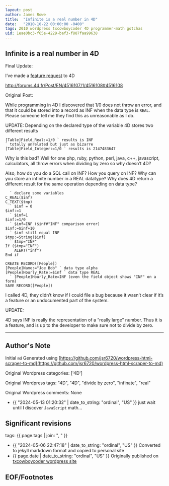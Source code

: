 ```yaml
---
layout: post
author: James Rowe
title:  "Infinite is a real number in 4D"
date:   "2010-10-22 00:00:00 -0400"
tags: 2010 wordpress txcowboycoder 4D programmer-math gotchas
uid: 1eae0bc3-f65e-4229-baf3-f887faa99638
---
```



## Infinite is a real number in 4D


Final Update:


I’ve made a [feature request](http://forums.4d.fr/Post/EN/4516107/1/4516108#4516108) to 4D  

<http://forums.4d.fr/Post/EN/4516107/1/4516108#4516108>


Original Post:


While programming in 4D I discovered that 1/0 does not throw an error, and that it could be stored into a record as INF when the data type is `REAL`. Please someone tell me they find this as unreasonable as I do.


UPDATE: Depending on the declared type of the variable 4D stores two different results



```
[Table]Field_Real:=1/0 ` results is INF
` totally unrelated but just as bizarre
[Table]Field_Integer:=1/0 ` results is 2147483647

```

Why is this bad? Well for one php, ruby, python, perl, java, c++, javascript, calculators, all throw errors when dividing by zero so why doesn’t 4D? 


Also, how do you do a SQL call on INF? How you query on INF? Why can you store an infinite number in a REAL datatype? Why does 4D return a different result for the same operation depending on data type?



```
  ` declare some variables
C_REAL($inf)
C_TEXT($tmp)
  ` $inf = 0
$inf:=1
  ` $inf=1
$inf:=1/0
  ` $inf=INF ($inf#"INF" comparison error)
$inf:=$inf+10
  ` $inf still equal INF
$tmp:=String($inf)
  ` $tmp="INF"
If ($tmp="INF")
    ALERT("inf")
End if

CREATE RECORD([People])
[People]Name:="Joe Bob" ` data type alpha
[People]Hourly_Rate:=$inf ` data type REAL
  ` [People]Hourly_Rate=INF (even the field object shows "INF" on a form)
SAVE RECORD([People])

```

I called 4D, they didn’t know if I could file a bug because it wasn’t clear if it’s a feature or an undocumented part of the system.


UPDATE:


4D says INF is really the representation of a “really large” number. Thus it is a feature, and is up to the developer to make sure not to divide by zero.




---

## Author's Note

Initial `md` Generated using [https://github.com/jsr6720/wordpress-html-scraper-to-md](https://github.com/jsr6720/wordpress-html-scraper-to-md)

Original Wordpress categories: ['4D']

Original Wordpress tags: "4D", "4D", "divide by zero", "infinate", "real"

Original Wordpress comments: None

- {{ "2024-05-13 01:20:32" | date_to_string: "ordinal", "US" }} just wait until I discover `JavaScript` math...

## Significant revisions

tags: {{ page.tags | join: ", " }} <!-- todo move this somewhere -->

- {{ "2024-05-06 22:47:18" | date_to_string: "ordinal", "US" }} Converted to jekyll markdown format and copied to personal site
- {{ page.date | date_to_string: "ordinal", "US" }} Originally published on [txcowboycoder wordpress site](https://txcowboycoder.wordpress.com/2010/10/22/infinite-is-a-real-number-in-4d/)

## EOF/Footnotes

